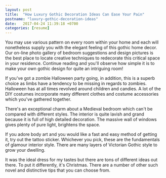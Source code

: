 ```yaml
---
layout: post
title:  "How Luxury Gothic Decoration Ideas Can Ease Your Pain"
postname: "luxury-gothic-decoration-ideas"
date:   2017-04-24 11:39:18 +0700
categories: [resume]
---
```

You may use various pattern on every room within your home and each will nonetheless supply you with the elegant feeling of this gothic home decor. Our on-line photo gallery of bedroom suggestions and design pictures is the best place to locate creative techniques to redecorate this critical space in your residence. Continue reading and you'll observe how simple it is to make your own gothic design for quite an intriguing room!

If you've got a zombie Halloween party going, in addition, this is a superb choice as limbs have a tendency to be missing in regards to zombies. Halloween has at all times revolved around children and candies. A lot of the DIY costumes incorporate many different clothes and costume accessories which you've gathered together.

There's an exceptional charm about a Medieval bedroom which can't be compared with different styles. The interior is quite lavish and grand because it is full of high detailed decoration. The massive wall of windows gives plenty of pure light, brightens the space.

If you adore body art and you would like a fast and easy method of getting it, try out the tattoo sticker. Whichever you pick, these are the fundamentals of glamour interior style. There are many layers of Victorian Gothic style to grow your dwelling.

It was the ideal dress for my tastes but there are tons of different ideas out there. To put it differently, it's Christmas. There are a number of other such novel and distinctive tips that you can choose from.
